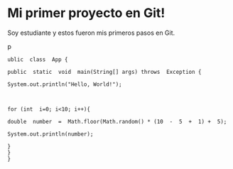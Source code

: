 # Mi primer proyecto en Git!

Soy estudiante y estos fueron mis primeros pasos en Git.

p

    ublic  class  App {
    
    public  static  void  main(String[] args) throws  Exception {
    
    System.out.println("Hello, World!");
    
      
    
    for (int  i=0; i<10; i++){
    
    double  number  =  Math.floor(Math.random() * (10  -  5  +  1) +  5);
    
    System.out.println(number);
    
    }
    }
    }
